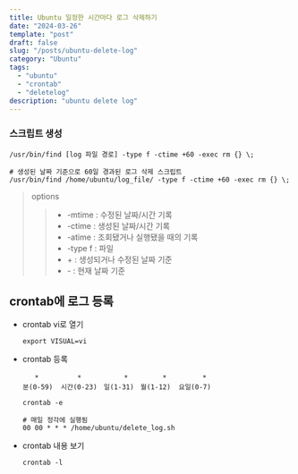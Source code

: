 ```yaml
---
title: Ubuntu 일정한 시간마다 로그 삭제하기
date: "2024-03-26"
template: "post"
draft: false
slug: "/posts/ubuntu-delete-log"
category: "Ubuntu"
tags:
  - "ubuntu"
  - "crontab"
  - "deletelog"
description: "ubuntu delete log"
---
```



### 스크립트 생성
```commandline
/usr/bin/find [log 파일 경로] -type f -ctime +60 -exec rm {} \;

# 생성된 날짜 기준으로 60일 경과된 로그 삭제 스크립트
/usr/bin/find /home/ubuntu/log_file/ -type f -ctime +60 -exec rm {} \;
```
> options
>>   - -mtime : 수정된 날짜/시간 기록
>>   - -ctime : 생성된 날짜/시간 기록
>>   - -atime : 조회됐거나 실행됐을 때의 기록
>>   - -type f : 파일
>> - \+ : 생성되거나 수정된 날짜 기준
>> - \- : 현재 날짜 기준

## crontab에 로그 등록
- crontab vi로 열기
  ```commandline
  export VISUAL=vi
  ```

- crontab 등록
  ```text
     *　　　　   *　　　　    *　　　　  *　　　    *
  분(0-59)  시간(0-23)　일(1-31)　월(1-12)  요일(0-7)
  ```

  ```commandline
  crontab -e
  ```

  ```commandline
  # 매일 정각에 실행됨
  00 00 * * * /home/ubuntu/delete_log.sh
  ```

- crontab 내용 보기
  ```commandline
  crontab -l
  ```
